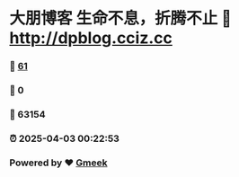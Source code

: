 # 大朋博客 生命不息，折腾不止 :link: http://dpblog.cciz.cc 
### :page_facing_up: [61](http://dpblog.cciz.cc/tag.html) 
### :speech_balloon: 0 
### :hibiscus: 63154 
### :alarm_clock: 2025-04-03 00:22:53 
### Powered by :heart: [Gmeek](https://github.com/Meekdai/Gmeek)
